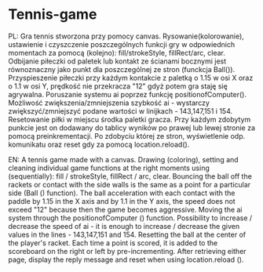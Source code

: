 # Tennis-game
PL:
Gra tennis stworzona przy pomocy canvas.
Rysowanie(kolorowanie), ustawienie i czyszczenie poszczególnych funkcji gry w odpowiednich momentach za pomocą (kolejno): fill/strokeStyle, fillRect/arc, clear.
Odbijanie piłeczki od paletek lub kontakt ze ścianami bocznymi jest równoznaczny jako punkt dla poszczególnej ze stron (funckcja Ball()).
Przyspieszenie piłeczki przy każdym kontakcie z paletką o 1.15 w osi X oraz o 1.1 w osi Y, prędkość nie przekracza "12" gdyż potem gra staję się agrywalna.
Poruszanie systemu ai poprzez funkcję positionofComputer(). Możliwość zwiększenia/zmniejszenia szybkość ai - wystarczy zwiększyć/zmniejszyć podane wartości w linijkach - 143,147,151 i 154.
Resetowanie piłki w miejscu środka paletki gracza.
Przy każdym zdobytym punkcie jest on dodawany do tablicy wyników po prawej lub lewej stronie za pomocą preinkrementacji.
Po zdobyciu której ze stron, wyświetlenie odp. komunikatu oraz reset gdy za pomocą location.reload().

EN:
A tennis game made with a canvas.
Drawing (coloring), setting and cleaning individual game functions at the right moments using (sequentially): fill / strokeStyle, fillRect / arc, clear.
Bouncing the ball off the rackets or contact with the side walls is the same as a point for a particular side (Ball () function).
The ball acceleration with each contact with the paddle by 1.15 in the X axis and by 1.1 in the Y axis, the speed does not exceed "12" because then the game becomes aggressive.
Moving the ai system through the positionofComputer () function. Possibility to increase / decrease the speed of ai - it is enough to increase / decrease the given values in the lines - 143,147,151 and 154.
Resetting the ball at the center of the player's racket.
Each time a point is scored, it is added to the scoreboard on the right or left by pre-incrementing.
After retrieving either page, display the reply message and reset when using location.reload ().
